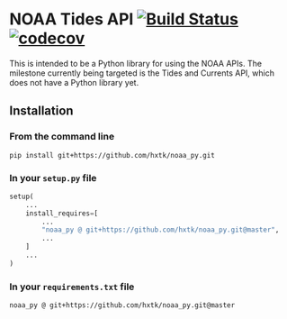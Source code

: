 # NOAA Tides API [![Build Status](https://travis-ci.org/hxtk/noaa_py.svg?branch=master)](https://travis-ci.org/hxtk/noaa_py) [![codecov](https://codecov.io/gh/hxtk/noaa_py/branch/master/graph/badge.svg)](https://codecov.io/gh/hxtk/noaa_py)

This is intended to be a Python library for using the NOAA APIs. The milestone currently being targeted is the Tides and Currents API, which does not have a Python library yet.

## Installation

### From the command line

`pip install git+https://github.com/hxtk/noaa_py.git`

### In your `setup.py` file

```python
setup(
    ...
    install_requires=[
        ...
        "noaa_py @ git+https://github.com/hxtk/noaa_py.git@master",
        ...
    ]
    ...
)
```

### In your `requirements.txt` file

`noaa_py @ git+https://github.com/hxtk/noaa_py.git@master`

